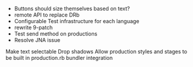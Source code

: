 * Buttons should size themselves based on text?
* remote API to replace DRb
* Configurable Test infrastructure for each language
* rewrite 9-patch
* Test send method on productions
* Resolve JNA issue

Make text selectable
Drop shadows
Allow production styles and stages to be built in production.rb
bundler integration

